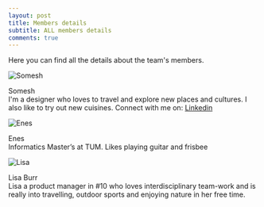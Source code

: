 ```yaml
---
layout: post
title: Members details
subtitle: ALL members details
comments: true
---
```


Here you can find all the details about the team's members.


![Somesh](https://i.ibb.co/J3w8Wbz/Optimized-IMG-20191214-135142.jpg)

Somesh  
I'm a designer who loves to travel and explore new places and cultures. I also like to try out new cuisines.
Connect with me on: [Linkedin](https://www.linkedin.com/in/someshks/)  
  
![Enes](https://i.ibb.co/F4hDx9h/kare.jpg)

Enes  
Informatics Master’s at TUM. Likes playing guitar and frisbee  
  
![Lisa](https://i.ibb.co/2ZVHtjR/lisa1.jpg)

Lisa Burr  
Lisa a product manager in #10 who loves interdisciplinary team-work and is really into travelling, outdoor sports and enjoying nature in her free time.  
